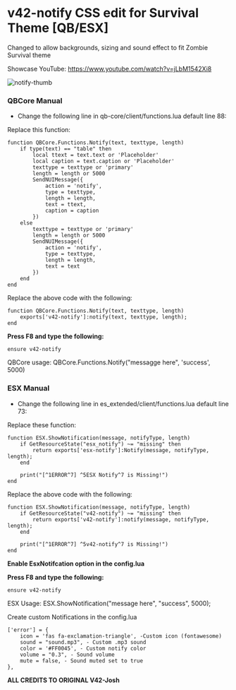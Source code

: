 # v42-notify CSS edit for Survival Theme [QB/ESX]

Changed to allow backgrounds, sizing and sound effect to fit Zombie Survival theme

Showcase YouTube: https://www.youtube.com/watch?v=jLbM1542Xi8

![notify-thumb](https://github.com/v42-Josh/v42-notify/assets/135979159/5b79caa1-19eb-456d-9d2d-bd6869e78ad4)


### QBCore Manual

- Change the following line in qb-core/client/functions.lua default line 88: 

Replace this function:
```
function QBCore.Functions.Notify(text, texttype, length)
    if type(text) == "table" then
        local ttext = text.text or 'Placeholder'
        local caption = text.caption or 'Placeholder'
        texttype = texttype or 'primary'
        length = length or 5000
        SendNUIMessage({
            action = 'notify',
            type = texttype,
            length = length,
            text = ttext,
            caption = caption
        })
    else
        texttype = texttype or 'primary'
        length = length or 5000
        SendNUIMessage({
            action = 'notify',
            type = texttype,
            length = length,
            text = text
        })
    end
end
```

Replace the above code with the following:

```
function QBCore.Functions.Notify(text, texttype, length)
    exports['v42-notify']:notify(text, texttype, length);
end
```

**Press F8 and type the following:**
```
ensure v42-notify
```

QBCore usage:
QBCore.Functions.Notify("messagge here", 'success', 5000)

### ESX Manual

- Change the following line in es_extended/client/functions.lua default line 73: 

Replace these function:
```
function ESX.ShowNotification(message, notifyType, length)
    if GetResourceState("esx_notify") ~= "missing" then
        return exports['esx-notify']:Notify(message, notifyType, length);
    end

    print("[^1ERROR^7] ^5ESX Notify^7 is Missing!")
end
```

Replace the above code with the following:

```
function ESX.ShowNotification(message, notifyType, length)
    if GetResourceState("v42-notify") ~= "missing" then
        return exports['v42-notify']:notify(message, notifyType, length);
    end

    print("[^1ERROR^7] ^5v42-notify^7 is Missing!")
end
```

**Enable EsxNotifcation option in the config.lua**

**Press F8 and type the following:**
```
ensure v42-notify
```

ESX Usage:
ESX.ShowNotification("message here", "success", 5000);

Create custom Notifications in the config.lua
```
['error'] = {
    icon = 'fas fa-exclamation-triangle', -Custom icon (fontawesome)
    sound = "sound.mp3", - Custom .mp3 sound
    color = '#FF0045', - Custom notify color
    volume = "0.3", - Sound volume
    mute = false, - Sound muted set to true
},
```
**ALL CREDITS TO ORIGINAL V42-Josh**
